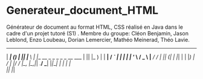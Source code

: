 # Generateur_document_HTML
Générateur de document au format HTML, CSS réalisé en Java dans le cadre d'un projet tutoré (S1) . Membre du groupe: Cléon Benjamin, Jason Leblond, Enzo Loubeau, Dorian Lemercier, Mathéo Meinerad, Théo Lavie.

  ______            _              _  _ ___  
 |  ____|          (_)            | || |__ \ 
 | |__   __ _ _   _ _ _ __   ___  | || |_ ) |
 |  __| / _` | | | | | '_ \ / _ \ |__   _/ / 
 | |___| (_| | |_| | | |_) |  __/    | |/ /_ 
 |______\__, |\__,_|_| .__/ \___|    |_|____|
           | |       | |                     
           |_|       |_|   
